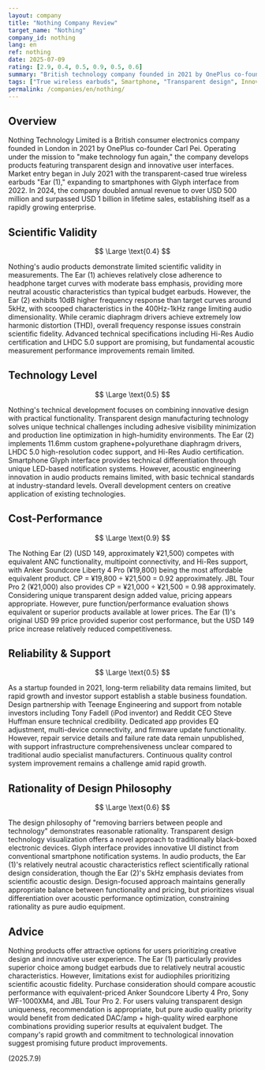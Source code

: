 ```yaml
---
layout: company
title: "Nothing Company Review"
target_name: "Nothing"
company_id: nothing
lang: en
ref: nothing
date: 2025-07-09
rating: [2.9, 0.4, 0.5, 0.9, 0.5, 0.6]
summary: "British technology company founded in 2021 by OnePlus co-founder Carl Pei. Achieved 577% growth in 2024 through transparent design and innovative UI differentiation, but audio product acoustic measurement performance remains at average levels"
tags: ["True wireless earbuds", Smartphone, "Transparent design", Innovation, "United Kingdom"]
permalink: /companies/en/nothing/
---
```


## Overview

Nothing Technology Limited is a British consumer electronics company founded in London in 2021 by OnePlus co-founder Carl Pei. Operating under the mission to "make technology fun again," the company develops products featuring transparent design and innovative user interfaces. Market entry began in July 2021 with the transparent-cased true wireless earbuds "Ear (1)," expanding to smartphones with Glyph interface from 2022. In 2024, the company doubled annual revenue to over USD 500 million and surpassed USD 1 billion in lifetime sales, establishing itself as a rapidly growing enterprise.

## Scientific Validity

$$ \Large \text{0.4} $$

Nothing's audio products demonstrate limited scientific validity in measurements. The Ear (1) achieves relatively close adherence to headphone target curves with moderate bass emphasis, providing more neutral acoustic characteristics than typical budget earbuds. However, the Ear (2) exhibits 10dB higher frequency response than target curves around 5kHz, with scooped characteristics in the 400Hz-1kHz range limiting audio dimensionality. While ceramic diaphragm drivers achieve extremely low harmonic distortion (THD), overall frequency response issues constrain scientific fidelity. Advanced technical specifications including Hi-Res Audio certification and LHDC 5.0 support are promising, but fundamental acoustic measurement performance improvements remain limited.

## Technology Level

$$ \Large \text{0.5} $$

Nothing's technical development focuses on combining innovative design with practical functionality. Transparent design manufacturing technology solves unique technical challenges including adhesive visibility minimization and production line optimization in high-humidity environments. The Ear (2) implements 11.6mm custom graphene+polyurethane diaphragm drivers, LHDC 5.0 high-resolution codec support, and Hi-Res Audio certification. Smartphone Glyph interface provides technical differentiation through unique LED-based notification systems. However, acoustic engineering innovation in audio products remains limited, with basic technical standards at industry-standard levels. Overall development centers on creative application of existing technologies.

## Cost-Performance

$$ \Large \text{0.9} $$

The Nothing Ear (2) (USD 149, approximately ¥21,500) competes with equivalent ANC functionality, multipoint connectivity, and Hi-Res support, with Anker Soundcore Liberty 4 Pro (¥19,800) being the most affordable equivalent product. CP = ¥19,800 ÷ ¥21,500 = 0.92 approximately. JBL Tour Pro 2 (¥21,000) also provides CP = ¥21,000 ÷ ¥21,500 = 0.98 approximately. Considering unique transparent design added value, pricing appears appropriate. However, pure function/performance evaluation shows equivalent or superior products available at lower prices. The Ear (1)'s original USD 99 price provided superior cost performance, but the USD 149 price increase relatively reduced competitiveness.

## Reliability & Support

$$ \Large \text{0.5} $$

As a startup founded in 2021, long-term reliability data remains limited, but rapid growth and investor support establish a stable business foundation. Design partnership with Teenage Engineering and support from notable investors including Tony Fadell (iPod inventor) and Reddit CEO Steve Huffman ensure technical credibility. Dedicated app provides EQ adjustment, multi-device connectivity, and firmware update functionality. However, repair service details and failure rate data remain unpublished, with support infrastructure comprehensiveness unclear compared to traditional audio specialist manufacturers. Continuous quality control system improvement remains a challenge amid rapid growth.

## Rationality of Design Philosophy

$$ \Large \text{0.6} $$

The design philosophy of "removing barriers between people and technology" demonstrates reasonable rationality. Transparent design technology visualization offers a novel approach to traditionally black-boxed electronic devices. Glyph interface provides innovative UI distinct from conventional smartphone notification systems. In audio products, the Ear (1)'s relatively neutral acoustic characteristics reflect scientifically rational design consideration, though the Ear (2)'s 5kHz emphasis deviates from scientific acoustic design. Design-focused approach maintains generally appropriate balance between functionality and pricing, but prioritizes visual differentiation over acoustic performance optimization, constraining rationality as pure audio equipment.

## Advice

Nothing products offer attractive options for users prioritizing creative design and innovative user experience. The Ear (1) particularly provides superior choice among budget earbuds due to relatively neutral acoustic characteristics. However, limitations exist for audiophiles prioritizing scientific acoustic fidelity. Purchase consideration should compare acoustic performance with equivalent-priced Anker Soundcore Liberty 4 Pro, Sony WF-1000XM4, and JBL Tour Pro 2. For users valuing transparent design uniqueness, recommendation is appropriate, but pure audio quality priority would benefit from dedicated DAC/amp + high-quality wired earphone combinations providing superior results at equivalent budget. The company's rapid growth and commitment to technological innovation suggest promising future product improvements.

(2025.7.9)